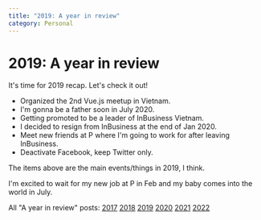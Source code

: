 ```yaml
---
title: "2019: A year in review"
category: Personal
---
```


# 2019: A year in review

It's time for 2019 recap. Let's check it out!

- Organized the 2nd Vue.js meetup in Vietnam.
- I'm gonna be a father soon in July 2020.
- Getting promoted to be a leader of InBusiness Vietnam.
- I decided to resign from InBusiness at the end of Jan 2020.
- Meet new friends at P where I'm going to work for after leaving InBusiness.
- Deactivate Facebook, keep Twitter only.

The items above are the main events/things in 2019, I think.

I'm excited to wait for my new job at P in Feb and my baby comes into the world in July.

All "A year in review" posts: [2017](/posts/2017-year-in-review.html) [2018](/posts/2018-year-in-review.html) [2019](/posts/2019-year-in-review.html) [2020](/posts/2020-year-in-review.html) [2021](/posts/2021-year-in-review.html) [2022](/posts/2022-year-in-review.html) 
